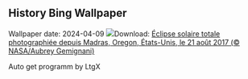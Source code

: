 ## History Bing Wallpaper
Wallpaper date: 2024-04-09
![](https://www.bing.com/th?id=OHR.SolarEclipseOregon_FR-CA1333886943_UHD.jpg&w=1000)Download: [Éclipse solaire totale photographiée depuis Madras, Oregon, États-Unis, le 21 août 2017 (© NASA/Aubrey Gemignani)](https://www.bing.com/th?id=OHR.SolarEclipseOregon_FR-CA1333886943_UHD.jpg)

Auto get programm by LtgX
